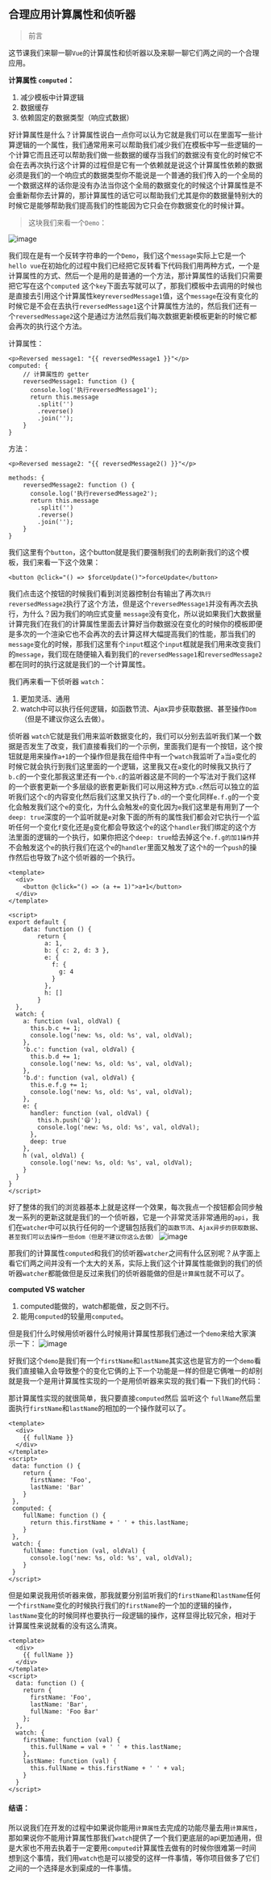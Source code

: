 ## 合理应用计算属性和侦听器

> 前言 

这节课我们来聊一聊`Vue`的计算属性和侦听器以及来聊一聊它们两之间的一个合理应用。

**计算属性 `computed`：**
1. 减少模板中计算逻辑
2. 数据缓存
3. 依赖固定的数据类型（响应式数据）


好计算属性是什么？计算属性说白一点你可以认为它就是我们可以在里面写一些计算逻辑的一个属性，我们通常用来可以帮助我们减少我们在模板中写一些逻辑的一个计算它而且还可以帮助我们做一些数据的缓存当我们的数据没有变化的时候它不会在去再次执行这个计算的过程但是它有一个依赖就是说这个计算属性依赖的数据必须是我们的一个响应式的数据类型你不能说是一个普通的我们传入的一个全局的一个数据这样的话你是没有办法当你这个全局的数据变化的时候这个计算属性是不会重新帮你去计算的，那计算属性的话它可以帮助我们尤其是你的数据量特别大的时候它是能够帮助我们提高我们的性能因为它只会在你数据变化的时候计算。

> 这块我们来看一个`Demo`：

![image](./1.jpg)

我们现在是有一个反转字符串的一个`Demo`，我们这个`message`实际上它是一个`hello vue`在初始化的过程中我们已经把它反转看下代码我们用两种方式，一个是计算属性的方式、然后一个是用的是普通的一个方法，那计算属性的话我们只需要把它写在这个`computed` 这个`key`下面去写就可以了，那我们模板中去调用的时候也是直接去引用这个计算属性key`reversedMessage1`值，这个`message`在没有变化的时候它是不会在去执行`reversedMessage1`这个计算属性方法的，然后我们还有一个`reversedMessage2`这个是通过方法然后我们每次数据更新模板更新的时候它都会再次的执行这个方法。

计算属性：
```
<p>Reversed message1: "{{ reversedMessage1 }}"</p>
computed: {
    // 计算属性的 getter
    reversedMessage1: function () {
      console.log('执行reversedMessage1');
      return this.message
        .split('')
        .reverse()
        .join('');
    }
}
```
方法：
```
<p>Reversed message2: "{{ reversedMessage2() }}"</p>

methods: {
    reversedMessage2: function () {
      console.log('执行reversedMessage2');
      return this.message
        .split('')
        .reverse()
        .join('');
    }
}
```
我们这里有个`button`，这个button就是我们要强制我们的去刷新我们的这个模板，我们来看一下这个效果：

```
<button @click="() => $forceUpdate()">forceUpdate</button>
```
我们点击这个按钮的时候我们看到浏览器控制台有输出了再次`执行reversedMessage2`执行了这个方法，但是这个`reversedMessage1`并没有再次去执行，为什么？因为我们的响应式变量 `message`没有变化，所以说如果我们大数据量计算完我们在我们的计算属性里面去计算好当你数据没在变化的时候你的模板即便是多次的一个渲染它也不会再次的去计算这样大幅提高我们的性能，那当我们的`message`变化的时候，那我们这里有个`input`框这个`input`框就是我们用来改变我们的`message`，我们现在随便输入看到我们的`reversedMessage1`和`reversedMessage2`都在同时的执行这就是我们的一个计算属性。



我们再来看一下侦听器 `watch`：

1. 更加灵活、通用
2. watch中可以执行任何逻辑，如函数节流、Ajax异步获取数据、甚至操作`Dom`（但是不建议你这么去做）。

侦听器 `watch`它就是我们用来监听数据变化的，我们可以分别去监听我们某一个数据是否发生了改变，我们直接看我们的一个示例，里面我们是有一个按钮，这个按钮就是用来操作`a+1`的一个操作但是我在组件中有一个`watch`我监听了`a`当`a`变化的时候它就会执行到我们这里面的一个逻辑，这里我又在`a`变化的时候我又执行了`b.c`的一个变化那我这里还有一个`b.c`的监听器这是不同的一个写法对于我们这样的一个嵌套更新一个多层级的嵌套更新我们可以用这种方式`b.c`然后可以独立的监听我们这个`c`的内容变化然后我们这里又执行了`b.d`的一个变化同样`e.f.g`的一个变化会触发我们这个`e`的变化，为什么会触发`e`的变化因为`e`我们这里是有用到了一个`deep: true`深度的一个监听就是`e`对象下面的所有的属性我们都会对它执行一个监听任何一个变化`f`变化还是`g`变化都会导致这个`e`的这个`handler`我们绑定的这个方法里面的逻辑的一个执行，如果你把这个`deep: true`给去掉这个`e.f.g的加1操作`并不会触发这个`e`的执行我们在这个`e`的`handler`里面又触发了这个`h`的一个`push`的操作然后也导致了`h`这个侦听器的一个执行。


```
<template>
  <div>
    <button @click="() => (a += 1)">a+1</button>
  </div>
</template>

<script>
export default {
    data: function () {
        return {
          a: 1,
          b: { c: 2, d: 3 },
          e: {
            f: {
              g: 4
            }
          },
          h: []
        }
  },
  watch: {
    a: function (val, oldVal) {
      this.b.c += 1;
      console.log('new: %s, old: %s', val, oldVal);
    },
    'b.c': function (val, oldVal) {
      this.b.d += 1;
      console.log('new: %s, old: %s', val, oldVal);
    },
    'b.d': function (val, oldVal) {
      this.e.f.g += 1;
      console.log('new: %s, old: %s', val, oldVal);
    },
    e: {
      handler: function (val, oldVal) {
        this.h.push('😄');
        console.log('new: %s, old: %s', val, oldVal);
      },
      deep: true
    },
    h (val, oldVal) {
      console.log('new: %s, old: %s', val, oldVal);
    }
  }
}
</script>
```
好了整体的我们的浏览器基本上就是这样一个效果，每次我点一个按钮都会同步触发一系列的更新这就是我们的一个侦听器，它是一个非常灵活非常通用的`api`，我们在`watcher`中可以执行任何的一个逻辑包括我们的`函数节流`、`Ajax异步的获取数据`、`甚至我们可以去操作一些dom（但是不建议你这么去做）`
![image](./2.jpg)


那我们的计算属性`computed`和我们的侦听器`watcher`之间有什么区别呢？从字面上看它们两之间并没有一个太大的关系，实际上我们这个计算属性能做到的我们的侦听器`watcher`都能做但是反过来我们的侦听器能做的但是`计算属性`就不可以了。


**computed VS watcher**
1. computed能做的，watch都能做，反之则不行。
2. 能用`computed`的较量用`computed`。

但是我们什么时候用侦听器什么时候用计算属性那我们通过一个`demo`来给大家演示一下：
![image](./3.jpg)

好我们这个`demo`是我们有一个`firstName`和`lastName`其实这也是官方的一个`demo`看我们直接输入会导致整个的变化它俩的上下一个功能是一样的但是它俩唯一的却别就是我一个是用计算属性实现的一个是用侦听器来实现的我们看一下我们的代码：

那计算属性实现的就很简单，我只要直接`computed`然后
监听这个 `fullName`然后里面执行`firstName`和`lastName`的相加的一个操作就可以了。

```
<template>
  <div>
    {{ fullName }}
  </div>
</template>
<script>
 data: function () {
    return {
      firstName: 'Foo',
      lastName: 'Bar'
    }
 },
 computed: {
    fullName: function () {
      return this.firstName + ' ' + this.lastName;
    }
 },
 watch: {
    fullName: function (val, oldVal) {
      console.log('new: %s, old: %s', val, oldVal);
    }
 }
</script>
```

但是如果说我用侦听器来做，那我就要分别监听我们的`firstName`和`lastName`任何一个`firstName`变化的时候执行我们的`firstName`的一个加的逻辑的操作，`lastName`变化的时候同样也要执行一段逻辑的操作，这样显得比较冗余，相对于计算属性来说就看的没有这么清爽。


```
<template>
  <div>
    {{ fullName }}
  </div>
</template>
<script>
  data: function () {
    return {
      firstName: 'Foo',
      lastName: 'Bar',
      fullName: 'Foo Bar'
    };
  },
  watch: {
    firstName: function (val) {
      this.fullName = val + ' ' + this.lastName;
    },
    lastName: function (val) {
      this.fullName = this.firstName + ' ' + val;
    }
  }
</script>
```

#### 结语：

所以说我们在开发的过程中如果说你能用`计算属性`去完成的功能尽量去用`计算属性`，那如果说你不能用计算属性那我们`watch`提供了一个我们更底层的api更加通用，但是大家也不用去执着于一定要用`computed`计算属性去做有的时候你很难第一时间想到这个事情，我们用`watch`也是可以接受的这样一件事情，等你项目做多了它们之间的一个选择是水到渠成的一件事情。








